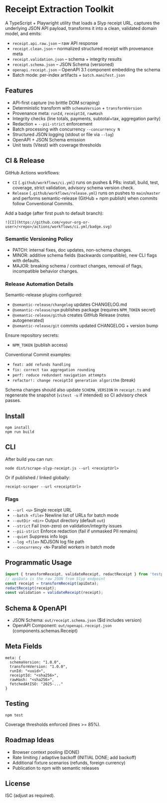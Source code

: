 # Receipt Extraction Toolkit

A TypeScript + Playwright utility that loads a Slyp receipt URL, captures the underlying JSON API payload, transforms it into a clean, validated domain model, and emits:

- `receipt.api.raw.json` – raw API response
- `receipt.clean.json` – normalized structured receipt with provenance meta
- `receipt.validation.json` – schema + integrity results
- `receipt.schema.json` – JSON Schema (versioned)
- `openapi.receipt.json` – OpenAPI 3.1 component embedding the schema
- Batch mode: per-index artifacts + `batch.manifest.json`

## Features
- API-first capture (no brittle DOM scraping)
- Deterministic transform with `schemaVersion` + `transformVersion`
- Provenance meta: `runId`, `receiptId`, `rawHash`
- Integrity checks (line totals, payments, subtotal+tax, aggregation parity)
- Redaction + `--pii-strict` enforcement
- Batch processing with concurrency `--concurrency N`
- Structured JSON logging (stdout or file via `--log`)
- OpenAPI + JSON Schema emission
- Unit tests (Vitest) with coverage thresholds

## CI & Release

GitHub Actions workflows:
- `CI` (`.github/workflows/ci.yml`) runs on pushes & PRs: install, build, test, coverage, strict validation, advisory schema version check.
- `Release` (`.github/workflows/release.yml`) runs on pushes to `main`/`master` and performs semantic-release (GitHub + npm publish) when commits follow Conventional Commits.

Add a badge (after first push to default branch):
```
![CI](https://github.com/<your-org-or-user>/<repo>/actions/workflows/ci.yml/badge.svg)
```

### Semantic Versioning Policy
- PATCH: internal fixes, doc updates, non-schema changes.
- MINOR: additive schema fields (backwards compatible), new CLI flags with defaults.
- MAJOR: breaking schema / contract changes, removal of flags, incompatible behavior changes.

### Release Automation Details
Semantic-release plugins configured:
- `@semantic-release/changelog` updates CHANGELOG.md
- `@semantic-release/npm` publishes package (requires `NPM_TOKEN` secret)
- `@semantic-release/github` creates GitHub Release (notes autogenerated)
- `@semantic-release/git` commits updated CHANGELOG + version bump

Ensure repository secrets:
- `NPM_TOKEN` (publish access)

Conventional Commit examples:
- `feat: add refunds handling`
- `fix: correct tax aggregation rounding`
- `perf: reduce redundant navigation attempts`
- `refactor!: change receiptId generation algorithm` (break)

Schema changes should also update `SCHEMA_VERSION` in `receipt.ts` and regenerate the snapshot (`vitest -u` if intended) so CI advisory check passes.

## Install
```
npm install
npm run build
```

## CLI
After build you can run:
```
node dist/scrape-slyp-receipt.js --url <receiptUrl>
```
Or if published / linked globally:
```
receipt-scraper --url <receiptUrl>
```

### Flags
- `--url <u>` Single receipt URL
- `--batch <file>` Newline list of URLs for batch mode
- `--outDir <dir>` Output directory (default `out`)
- `--strict` Fail (non-zero) on validation/integrity issues
- `--pii-strict` Enforce redaction (fail if unmasked PII remains)
- `--quiet` Suppress info logs
- `--log <file>` NDJSON log file path
- `--concurrency <N>` Parallel workers in batch mode

## Programmatic Usage
```ts
import { transformReceipt, validateReceipt, redactReceipt } from 'testplaywrightslyp/receipt';
// apiData is the raw JSON from Slyp endpoint
const receipt = transformReceipt(apiData);
redactReceipt(receipt);
const validation = validateReceipt(receipt);
```

## Schema & OpenAPI
- JSON Schema: `out/receipt.schema.json` ($id includes version)
- OpenAPI Component: `out/openapi.receipt.json` (components.schemas.Receipt)

## Meta Fields
```
meta: {
  schemaVersion: "1.0.0",
  transformVersion: "1.0.0",
  runId: "<uuid>",
  receiptId: "<sha256>",
  rawHash: "<sha256>",
  fetchedAtISO: "2025-..."
}
```

## Testing
```
npm test
```
Coverage thresholds enforced (lines >= 85%).

## Roadmap Ideas
- Browser context pooling (DONE)
- Rate limiting / adaptive backoff (INITIAL DONE; add backoff)
- Additional fixture scenarios (refunds, foreign currency)
- Publication to npm with semantic releases

## License
ISC (adjust as required).
